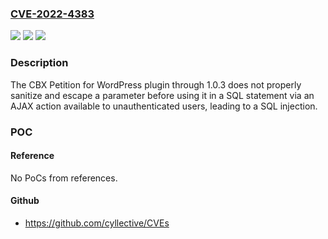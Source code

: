 ### [CVE-2022-4383](https://cve.mitre.org/cgi-bin/cvename.cgi?name=CVE-2022-4383)
![](https://img.shields.io/static/v1?label=Product&message=CBX%20Petition%20for%20WordPress&color=blue)
![](https://img.shields.io/static/v1?label=Version&message=%3D%200%20&color=brighgreen)
![](https://img.shields.io/static/v1?label=Vulnerability&message=CWE-89%20SQL%20Injection&color=brighgreen)

### Description

The CBX Petition for WordPress plugin through 1.0.3 does not properly sanitize and escape a parameter before using it in a SQL statement via an AJAX action available to unauthenticated users, leading to a SQL injection.

### POC

#### Reference
No PoCs from references.

#### Github
- https://github.com/cyllective/CVEs

